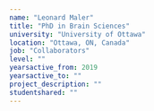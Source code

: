 ```yaml
---
name: "Leonard Maler"
title: "PhD in Brain Sciences"
university: "University of Ottawa"
location: "Ottawa, ON, Canada"
job: "Collaborators"
level: ""
yearsactive_from: 2019
yearsactive_to: ""
project_description: ""
studentshared: ""
---
```

